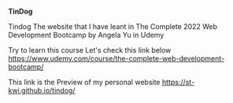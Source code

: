 **TinDog**

Tindog
The website that I have leant in The Complete 2022 Web Development Bootcamp by Angela Yu in Udemy

Try to learn this course Let's check this link below
https://www.udemy.com/course/the-complete-web-development-bootcamp/

This link is the Preview of my personal website https://st-kwi.github.io/tindog/
